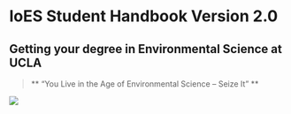 # IoES Student Handbook Version 2.0

## Getting your degree in Environmental Science at UCLA

> ** “You Live in the Age of Environmental Science – Seize It” **

![](.gitbook/assets/la-river-1600w.jpg)

